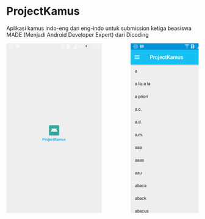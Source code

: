 # ProjectKamus
Aplikasi kamus indo-eng dan eng-indo untuk submission ketiga beasiswa MADE (Menjadi Android Developer Expert) dari Dicoding

<pre>
<img src="Screenshot/Screenshot_2018-06-22-12-56-50.png" width="250" height="444">         <img src="Screenshot/Screenshot_2018-06-22-12-57-04.png" width="250" height="444">         <img src="Screenshot/Screenshot_2018-06-22-12-57-12.png" width="250" height="444">         <img src="Screenshot/Screenshot_2018-06-22-12-57-18.png" width="250" height="444">         <img src="Screenshot/Screenshot_2018-06-22-12-57-37.png" width="250" height="444">
</pre>
